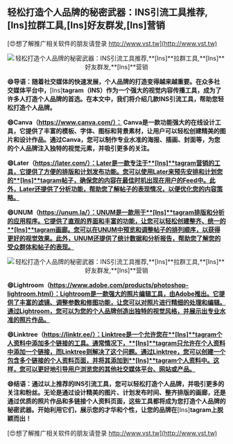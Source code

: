 ## **轻松打造个人品牌的秘密武器：INS引流工具推荐,**[Ins]**拉群工具,**[Ins]**好友群发,**[Ins]**营销**

[😍想了解推广相关软件的朋友请登录 http://www.vst.tw](http://www.vst.tw)

 <center><img src="https://vst.tw/MP4/tuiguang/png/8.png" alt="轻松打造个人品牌的秘密武器：INS引流工具推荐,**[Ins]**拉群工具,**[Ins]**好友群发,**[Ins]**营销"></center>

**😄导语：随着社交媒体的快速发展，个人品牌的打造变得越来越重要。在众多社交媒体平台中，**[Ins]**tagram（INS）作为一个强大的视觉内容传播工具，成为了许多人打造个人品牌的首选。在本文中，我们将介绍几款INS引流工具，帮助您轻松打造个人品牌。**

**😄Canva（https://www.canva.com/）： Canva是一款功能强大的在线设计工具，它提供了丰富的模板、字体、图标和背景素材，让用户可以轻松创建精美的图片和设计作品。通过Canva，您可以制作专业水准的海报、插画、封面等，为您的个人品牌注入独特的视觉元素，并吸引更多的关注。**

**😄Later（https://later.com/）：Later是一款专注于**[Ins]**tagram营销的工具，它提供了方便的排版和计划发布功能。您可以使用Later来预先安排和计划您的**[Ins]**tagram帖子，确保您的内容在最佳时机出现在用户的Feed中。此外，Later还提供了分析功能，帮助您了解帖子的表现情况，以便优化您的内容策略。**

**😄UNUM（https://unum.la/）：UNUM是一款用于**[Ins]**tagram排版和分析的应用程序。它提供了直观的界面和丰富的功能，让您可以轻松创建整齐、统一的**[Ins]**tagram画廊。您可以在UNUM中预览和调整帖子的排列顺序，以获得更好的视觉效果。此外，UNUM还提供了统计数据和分析报告，帮助您了解您的受众群体和帖子的表现。**

 <center><img src="https://vst.tw/MP4/tuiguang/png/2.png" alt="轻松打造个人品牌的秘密武器：INS引流工具推荐,**[Ins]**拉群工具,**[Ins]**好友群发,**[Ins]**营销"></center>

**😄Lightroom（https://www.adobe.com/products/photoshop-lightroom.html）：Lightroom是一款强大的照片编辑工具，由Adobe推出。它提供了丰富的滤镜、调整参数和修图功能，让您可以对照片进行精细的处理和编辑。通过Lightroom，您可以为您的个人品牌创造出独特的视觉风格，并展示出专业水准的照片作品。**

**😄Linktree（https://linktr.ee/）：Linktree是一个允许您在**[Ins]**tagram个人资料中添加多个链接的工具。通常情况下，**[Ins]**tagram只允许在个人资料中添加一个链接，而Linktree则解决了这个问题。通过Linktree，您可以创建一个包含多个链接的个人资料页面，并将其添加到**[Ins]**tagram个人资料中。这样，您可以更好地引导用户浏览您的其他社交媒体平台、网站或产品。**

**😄结语：通过以上推荐的INS引流工具，您可以轻松打造个人品牌，并吸引更多的关注和粉丝。无论是通过设计精美的图片、计划发布时间、整齐排版的画廊，还是通过优质的照片作品和多链接个人资料页面，这些工具都将成为您打造个人品牌的秘密武器。开始利用它们，展示您的才华和个性，让您的品牌在**[Ins]**tagram上脱颖而出！**

[😍想了解推广相关软件的朋友请登录 http://www.vst.tw](http://www.vst.tw)



